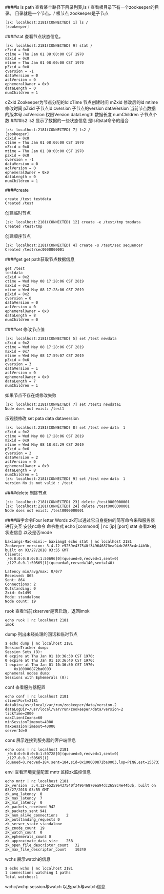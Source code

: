 ####ls
 ls path 查看某个路径下目录列表,ls  / 查看根目录下有一个zookeeper的目录。 目录就是一个节点。/ 根节点  zookeeper是子节点
```
[zk: localhost:2181(CONNECTED) 1] ls /
[zookeeper]
```
####stat
查看节点状态信息。
```
[zk: localhost:2181(CONNECTED) 9] stat /
cZxid = 0x0
ctime = Thu Jan 01 08:00:00 CST 1970
mZxid = 0x0
mtime = Thu Jan 01 08:00:00 CST 1970
pZxid = 0x0
cversion = -1
dataVersion = 0
aclVersion = 0
ephemeralOwner = 0x0
dataLength = 0
numChildren = 1
```
cZxid Zookeeper为节点分配的Id
cTime 节点创建时间
mZxid 修改后的id
mtime 修改时间
pZxid 子节点id
cversion 子节点的version
dataVersion 当前节点数据的版本号
aclVersion 权限Version
dataLength 数据长度
numChildren  子节点个数
####ls2
ls2 显示了数据的一些状态信息 是ls和stat命令的组合
```
[zk: localhost:2181(CONNECTED) 7] ls2 /
[zookeeper]
cZxid = 0x0
ctime = Thu Jan 01 08:00:00 CST 1970
mZxid = 0x0
mtime = Thu Jan 01 08:00:00 CST 1970
pZxid = 0x0
cversion = -1
dataVersion = 0
aclVersion = 0
ephemeralOwner = 0x0
dataLength = 0
numChildren = 1
```
####create
```
create /test testdata
Created /test
```
创建临时节点
```
[zk: localhost:2181(CONNECTED) 12] create -e /test/tmp tmpdata
Created /test/tmp
```
创建顺序节点
```
[zk: localhost:2181(CONNECTED) 4] create -s /test/sec sequencer
Created /test/sec0000000001
```
####get
get path获取节点数据信息
```
get /test
testdata
cZxid = 0x2
ctime = Wed May 08 17:28:06 CST 2019
mZxid = 0x2
mtime = Wed May 08 17:28:06 CST 2019
pZxid = 0x2
cversion = 0
dataVersion = 0
aclVersion = 0
ephemeralOwner = 0x0
dataLength = 8
numChildren = 0
```
####set
修改节点值
```
[zk: localhost:2181(CONNECTED) 5] set /test newdata
cZxid = 0x2
ctime = Wed May 08 17:28:06 CST 2019
mZxid = 0x7
mtime = Wed May 08 17:59:07 CST 2019
pZxid = 0x6
cversion = 3
dataVersion = 1
aclVersion = 0
ephemeralOwner = 0x0
dataLength = 7
numChildren = 1
```
如果节点不存在或修改失败
```
[zk: localhost:2181(CONNECTED) 7] set /test1 newdata1
Node does not exist: /test1
```
乐观锁修改
set pata data dataversion
```
[zk: localhost:2181(CONNECTED) 8] set /test new-data  1
cZxid = 0x2
ctime = Wed May 08 17:28:06 CST 2019
mZxid = 0x9
mtime = Wed May 08 18:02:29 CST 2019
pZxid = 0x6
cversion = 3
dataVersion = 2
aclVersion = 0
ephemeralOwner = 0x0
dataLength = 8
numChildren = 1
[zk: localhost:2181(CONNECTED) 9] set /test new-data  1
version No is not valid : /test
```
####delete
删除节点
```
[zk: localhost:2181(CONNECTED) 23] delete /test0000000001
[zk: localhost:2181(CONNECTED) 24] delete /test0000000001
Node does not exist: /test0000000001
```
####四字命令Four letter Words
zk可以通过它自身提供的简写命令来和服务器进行交互
安装nc命令
命令格式
echo [commond] | nc [ip] [port]
stat 查看zk的状态信息 以及是否mode
```
baxiangs-Mac-mini:~ baxiang$ echo stat | nc localhost 2181
Zookeeper version: 3.4.12-e5259e437540f349646870ea94dc2658c4e44b3b, built on 03/27/2018 03:55 GMT
Clients:
 /0:0:0:0:0:0:0:1:50696[0](queued=0,recved=1,sent=0)
 /127.0.0.1:50565[1](queued=0,recved=140,sent=140)

Latency min/avg/max: 0/0/7
Received: 865
Sent: 864
Connections: 2
Outstanding: 0
Zxid: 0x1d99
Mode: standalone
Node count: 19
```
ruok 查看当前zkserver是否启动，返回imok
```
echo ruok | nc localhost 2181
imok
```
dump 列出未经处理的回话和临时节点
```
$ echo dump | nc localhost 2181
SessionTracker dump:
Session Sets (3):
0 expire at Thu Jan 01 10:36:30 CST 1970:
0 expire at Thu Jan 01 10:36:40 CST 1970:
1 expire at Thu Jan 01 10:36:50 CST 1970:
	0x100000872ba0003
ephemeral nodes dump:
Sessions with Ephemerals (0):
```
conf 查看服务器配置
```
echo conf | nc localhost 2181
clientPort=2181
dataDir=/usr/local/var/run/zookeeper/data/version-2
dataLogDir=/usr/local/var/run/zookeeper/data/version-2
tickTime=2000
maxClientCnxns=60
minSessionTimeout=4000
maxSessionTimeout=40000
serverId=0
```
cons 展示连接到服务器的客户端信息
```
echo cons | nc localhost 2181
 /0:0:0:0:0:0:0:1:50728[0](queued=0,recved=1,sent=0)
 /127.0.0.1:50565[1](queued=0,recved=184,sent=184,sid=0x100000872ba0003,lop=PING,est=1557332837106,to=30000,lcxid=0x9,lzxid=0x1d99,lresp=9618134,llat=0,minlat=0,avglat=0,maxlat=2)
```
envi 查看环境变量配置
mntr 监控zk监控信息
```
echo mntr | nc localhost 2181
zk_version	3.4.12-e5259e437540f349646870ea94dc2658c4e44b3b, built on 03/27/2018 03:55 GMT
zk_avg_latency	0
zk_max_latency	7
zk_min_latency	0
zk_packets_received	942
zk_packets_sent	941
zk_num_alive_connections	2
zk_outstanding_requests	0
zk_server_state	standalone
zk_znode_count	19
zk_watch_count	0
zk_ephemerals_count	0
zk_approximate_data_size	258
zk_open_file_descriptor_count	32
zk_max_file_descriptor_count	10240
```
wchs 展示watch的信息
```
$ echo wchs | nc localhost 2181
1 connections watching 1 paths
Total watches:1
```
wchc/wchp session与watch 以及path与watch信息
